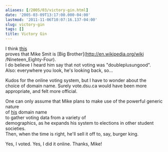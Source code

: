 ```yaml
---
aliases: [/2005/03/victory-gin.html]
date: '2005-03-09T13:17:00.000-04:00'
lastmod: '2011-11-06T10:07:16.137-04:00'
slug: victory-gin
tags: []
title: Victory Gin
---
```


  
I think [this](http://www.mikesmit.com/show_post.php?id=1110418009)  
proves that Mike Smit is [Big Brother](http://en.wikipedia.org/wiki
/Nineteen_Eighty-Four).  
I do believe I heard him say that not voting was "doubleplusungood".  
Also: everywhere you look, he's looking back, so...  

  
  

  
Kudos for the online voting system, but I have to wonder about the  
choice of domain name. Surely vote.dsu.ca would have been more  
appropriate, and felt more official.  

  
  

  
One can only assume that Mike plans to make use of the powerful generic nature  
of [his](http://www.whois.ws/whois-com/ivoteonline.com/) domain name  
to gather voting data from a variety of  
demographics, as he expands his system to elections in other student
societies.  
Then, when the time is right, he'll sell it off to, say, burger king.  

  
  

  
  
Yes, I voted. Yes, I did it online. Thanks, Mike!  
  


